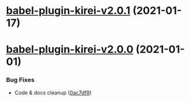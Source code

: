 # [babel-plugin-kirei-v2.0.1](https://github.com/ifaxity/kirei/compare/babel-plugin-kirei-v2.0.0...babel-plugin-kirei-v2.0.1) (2021-01-17)

# [babel-plugin-kirei-v2.0.0](https://github.com/ifaxity/kirei/compare/babel-plugin-kirei-v1.2.0...babel-plugin-kirei-v2.0.0) (2021-01-01)


### Bug Fixes

* Code & docs cleanup ([0ac7df9](https://github.com/ifaxity/kirei/commit/0ac7df9a27c508ed227a6eea3e3e80bc21580d40))

